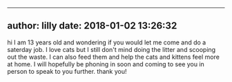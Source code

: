 
---
author: lilly
date: 2018-01-02 13:26:32
---
hi I am 13 years old and wondering if you would let me come and do a saterday job. I love cats but I still don't mind doing the litter and scooping out the waste. I can also feed them and help the cats and kittens feel more at home. I will hopefully be phoning in soon and coming to see you in person to speak to you further.
thank you!


